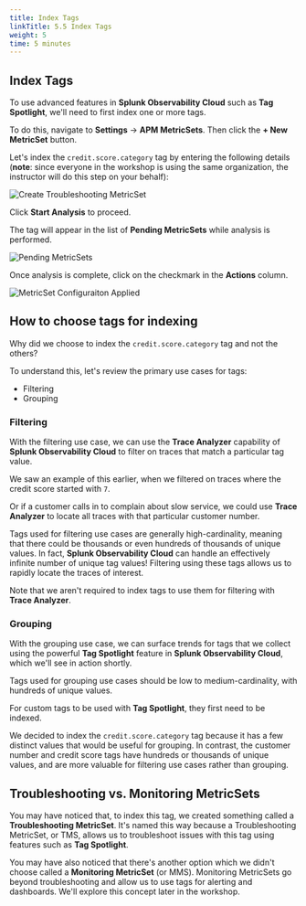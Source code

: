 ```yaml
---
title: Index Tags
linkTitle: 5.5 Index Tags
weight: 5
time: 5 minutes
---
```


## Index Tags

To use advanced features in **Splunk Observability Cloud** such as **Tag Spotlight**, we'll need to first index one or more tags.

To do this, navigate to **Settings** -> **APM MetricSets**.  Then click the **+ New MetricSet** button.  

Let's index the `credit.score.category` tag by entering the following details (**note**: since everyone in the workshop is using the same organization, the instructor will do this step on your behalf):

![Create Troubleshooting MetricSet](../images/create_troubleshooting_metric_set.png)

Click **Start Analysis** to proceed.

The tag will appear in the list of **Pending MetricSets** while analysis is performed.  

![Pending MetricSets](../images/pending_metric_set.png)

Once analysis is complete, click on the checkmark in the **Actions** column.

![MetricSet Configuraiton Applied](../images/metricset_config_applied.png)

## How to choose tags for indexing

Why did we choose to index the `credit.score.category` tag and not the others?

To understand this, let's review the primary use cases for tags:

* Filtering
* Grouping

### Filtering

With the filtering use case, we can use the **Trace Analyzer** capability of **Splunk Observability Cloud** to filter on traces that match a particular tag value.  

We saw an example of this earlier, when we filtered on traces where the credit score started with `7`.

Or if a customer calls in to complain about slow service, we could use **Trace Analyzer** to locate all traces with that particular customer number.

Tags used for filtering use cases are generally high-cardinality, meaning that there could be thousands or even hundreds of thousands of unique values.  In fact, **Splunk Observability Cloud** can handle an effectively infinite number of unique tag values!  Filtering using these tags allows us to rapidly locate the traces of interest.

Note that we aren't required to index tags to use them for filtering with **Trace Analyzer**.

### Grouping

With the grouping use case, we can surface trends for tags that we collect using the powerful **Tag Spotlight** feature in **Splunk Observability Cloud**, which we'll see in action shortly.

Tags used for grouping use cases should be low to medium-cardinality, with hundreds of unique values.

For custom tags to be used with **Tag Spotlight**, they first need to be indexed.

We decided to index the `credit.score.category` tag because it has a few distinct values that would be useful for grouping. In contrast, the customer number and credit score tags have hundreds or thousands of unique values, and are more valuable for filtering use cases rather than grouping.

## Troubleshooting vs. Monitoring MetricSets

You may have noticed that, to index this tag, we created something called a **Troubleshooting MetricSet**. It's named this way because a Troubleshooting MetricSet, or TMS, allows us to troubleshoot issues with this tag using features such as **Tag Spotlight**.

You may have also noticed that there's another option which we didn't choose called a **Monitoring MetricSet** (or MMS).  Monitoring MetricSets go beyond troubleshooting and allow us to use tags for alerting and dashboards.  We'll explore this concept later in the workshop.

